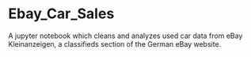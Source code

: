 # Ebay_Car_Sales
 A jupyter notebook which cleans and analyzes used car data from eBay Kleinanzeigen, a classifieds section of the German eBay website. 
